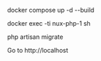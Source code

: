 docker compose up -d --build

docker exec -ti nux-php-1 sh

php artisan migrate

Go to http://localhost
